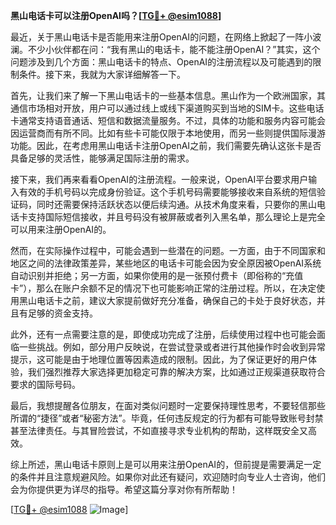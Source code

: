 **黑山电话卡可以注册OpenAI吗？[[TG💪+ @esim1088](https://t.me/s/esim1088)]**

最近，关于黑山电话卡是否能用来注册OpenAI的问题，在网络上掀起了一阵小波澜。不少小伙伴都在问：“我有黑山的电话卡，能不能注册OpenAI？”其实，这个问题涉及到几个方面：黑山电话卡的特点、OpenAI的注册流程以及可能遇到的限制条件。接下来，我就为大家详细解答一下。

首先，让我们来了解一下黑山电话卡的一些基本信息。黑山作为一个欧洲国家，其通信市场相对开放，用户可以通过线上或线下渠道购买到当地的SIM卡。这些电话卡通常支持语音通话、短信和数据流量服务。不过，具体的功能和服务内容可能会因运营商而有所不同。比如有些卡可能仅限于本地使用，而另一些则提供国际漫游功能。因此，在考虑用黑山电话卡注册OpenAI之前，我们需要先确认这张卡是否具备足够的灵活性，能够满足国际注册的需求。

接下来，我们再来看看OpenAI的注册流程。一般来说，OpenAI平台要求用户输入有效的手机号码以完成身份验证。这个手机号码需要能够接收来自系统的短信验证码，同时还需要保持活跃状态以便后续沟通。从技术角度来看，只要你的黑山电话卡支持国际短信接收，并且号码没有被屏蔽或者列入黑名单，那么理论上是完全可以用来注册OpenAI的。

然而，在实际操作过程中，可能会遇到一些潜在的问题。一方面，由于不同国家和地区之间的法律政策差异，某些地区的电话卡可能会因为安全原因被OpenAI系统自动识别并拒绝；另一方面，如果你使用的是一张预付费卡（即俗称的“充值卡”），那么在账户余额不足的情况下也可能影响正常的注册过程。所以，在决定使用黑山电话卡之前，建议大家提前做好充分准备，确保自己的卡处于良好状态，并且有足够的资金支持。

此外，还有一点需要注意的是，即使成功完成了注册，后续使用过程中也可能会面临一些挑战。例如，部分用户反映说，在尝试登录或者进行其他操作时会收到异常提示，这可能是由于地理位置等因素造成的限制。因此，为了保证更好的用户体验，我们强烈推荐大家选择更加稳定可靠的解决方案，比如通过正规渠道获取符合要求的国际号码。

最后，我想提醒各位朋友，在面对类似问题时一定要保持理性思考，不要轻信那些所谓的“捷径”或者“秘密方法”。毕竟，任何违反规定的行为都有可能导致账号封禁甚至法律责任。与其冒险尝试，不如直接寻求专业机构的帮助，这样既安全又高效。

综上所述，黑山电话卡原则上是可以用来注册OpenAI的，但前提是需要满足一定的条件并且注意规避风险。如果你对此还有疑问，欢迎随时向专业人士咨询，他们会为你提供更为详尽的指导。希望这篇分享对你有所帮助！

[[TG💪+ @esim1088](https://t.me/s/esim1088) ![Image](https://i.postimg.cc/4NQfJmqS/Snipaste-2025-05-13-00-14-12.png)]